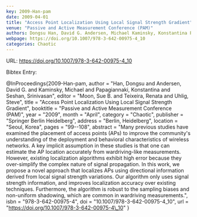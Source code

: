 ```yaml
---
key: 2009-Han-pam
date: 2009-04-01
title: "Access Point Localization Using Local Signal Strength Gradient"
venue: "Passive and Active Measurement Conference (PAM)"
authors: Dongsu Han, David G. Andersen, Michael Kaminsky, Konstantina Papagiannaki and Srinivasan Seshan
webpage: https://doi.org/10.1007/978-3-642-00975-4_10
categories: Chaotic
---
```


URL: https://doi.org/10.1007/978-3-642-00975-4_10

Bibtex Entry:

@InProceedings{2009-Han-pam,
    author = "Han, Dongsu and Andersen, David G. and Kaminsky, Michael and Papagiannaki, Konstantina and Seshan, Srinivasan",
    editor = "Moon, Sue B. and Teixeira, Renata and Uhlig, Steve",
    title = "Access Point Localization Using Local Signal Strength Gradient",
    booktitle = "Passive and Active Measurement Conference (PAM)",
    year = "2009",
    month = "April",
    category = "Chaotic",
    publisher = "Springer Berlin Heidelberg",
    address = "Berlin, Heidelberg",
    location = "Seoul, Korea",
    pages = "99--108",
    abstract = "Many previous studies have examined the placement of access points (APs) to improve the community's understanding of the deployment and behavioral characteristics of wireless networks. A key implicit assumption in these studies is that one can estimate the AP location accurately from wardriving-like measurements. However, existing localization algorithms exhibit high error because they over-simplify the complex nature of signal propagation. In this work, we propose a novel approach that localizes APs using directional information derived from local signal strength variations. Our algorithm only uses signal strength information, and improves localization accuracy over existing techniques. Furthermore, the algorithm is robust to the sampling biases and non-uniform shadowing, which are common in wardriving measurements.",
    isbn = "978-3-642-00975-4",
    doi = "10.1007/978-3-642-00975-4\_10",
    url = "https://doi.org/10.1007/978-3-642-00975-4\_10"
}

